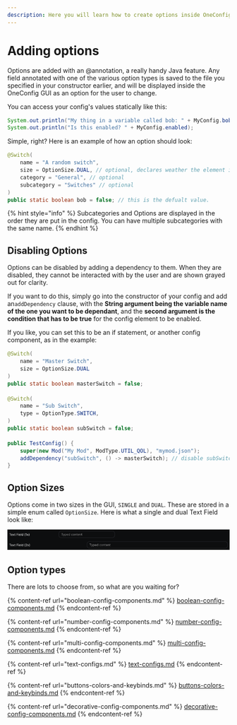 ```yaml
---
description: Here you will learn how to create options inside OneConfig.
---
```


# Adding options

Options are added with an @annotation, a really handy Java feature. Any field annotated with one of the various option types is saved to the file you specified in your constructor earlier, and will be displayed inside the OneConfig GUI as an option for the user to change.

You can access your config's values statically like this:

```java
System.out.println("My thing in a variable called bob: " + MyConfig.bob);
System.out.println("Is this enabled? " + MyConfig.enabled);
```

Simple, right? Here is an example of how an option should look:

```java
@Switch(
    name = "A random switch",
    size = OptionSize.DUAL, // optional, declares weather the element is single colum or dual column
    category = "General", // optional
    subcategory = "Switches" // optional
)
public static boolean bob = false; // this is the defualt value.
```

{% hint style="info" %}
Subcategories and Options are displayed in the order they are put in the config. You can have multiple subcategories with the same name.
{% endhint %}

## Disabling Options

Options can be disabled by adding a dependency to them. When they are disabled, they cannot be interacted with by the user and are shown grayed out for clarity.&#x20;

If you want to do this, simply go into the constructor of your config and add an`addDependency` clause, with the **String argument being the variable name of the one you want to be dependant**,  and the **second argument is the condition that has to be true** for the config element to be enabled.&#x20;

If you like, you can set this to be an if statement, or another config component, as in the example:

```java
@Switch(
    name = "Master Switch",
    size = OptionSize.DUAL
)
public static boolean masterSwitch = false;

@Switch(
    name = "Sub Switch",
    type = OptionType.SWITCH,
)
public static boolean subSwitch = false;

public TestConfig() {
    super(new Mod("My Mod", ModType.UTIL_QOL), "mymod.json");
    addDependency("subSwitch", () -> masterSwitch); // disable subSwitch if masterSwitch is disabled, making it dependant
}
```

## Option Sizes

Options come in two sizes in the GUI, `SINGLE` and `DUAL`. These are stored in a simple enum called `OptionSize`. Here is what a single and dual Text Field look like:

![Difference between Single and Dual Variants of a Text Field](<../../.gitbook/assets/image (2).png>)

## Option types

There are lots to choose from, so what are you waiting for?

{% content-ref url="boolean-config-components.md" %}
[boolean-config-components.md](boolean-config-components.md)
{% endcontent-ref %}

{% content-ref url="number-config-components.md" %}
[number-config-components.md](number-config-components.md)
{% endcontent-ref %}

{% content-ref url="multi-config-components.md" %}
[multi-config-components.md](multi-config-components.md)
{% endcontent-ref %}

{% content-ref url="text-configs.md" %}
[text-configs.md](text-configs.md)
{% endcontent-ref %}

{% content-ref url="buttons-colors-and-keybinds.md" %}
[buttons-colors-and-keybinds.md](buttons-colors-and-keybinds.md)
{% endcontent-ref %}

{% content-ref url="decorative-config-components.md" %}
[decorative-config-components.md](decorative-config-components.md)
{% endcontent-ref %}
